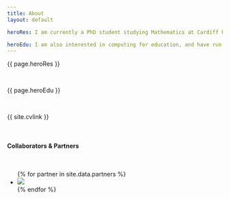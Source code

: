 ```yaml
---
title: About
layout: default

heroRes: I am currently a PhD student studying Mathematics at Cardiff University, working alongside my supervisor <a href="https://www.cardiff.ac.uk/people/view/98638-davies-chris" target="_blank">Dr. Chris Davies</a>. My research is based primarily in fluid dynamics and in particular hydrodynamic stability theory. I am interested in laminar flow control techniques and have looked at oscillatory flows over rotating disks and flat plates. To find out more, visit my <a href="/research">research</a> pages or <a href="/contact">get in touch</a>!

heroEdu: I am also interested in computing for education, and have run several workshops and classes using Raspberry Pi computers, BBC MicroBit and Arduinos. I am a Raspberry Pi Certified Educator and am very interested in new and innovative ways to deliver computing to school students. If you would like to find out more, visit my <a href="/teaching">teaching</a> pages or <a href="/contact">get in touch</a>!
---
```


<p>{{ page.heroRes }}</p>

<p><br></p>

<p>{{ page.heroEdu }}</p>

<p><br></p>

<p>{{ site.cvlink }}</p>

<br/>

<h4>Collaborators &amp; Partners</h4>
<br/>
<ul>
  {% for partner in site.data.partners %}
    <li style="{{ partner.style }}"><a href="{{ partner.url }}" target="_blank"><img src="{{ partner.image }}"/></a></li>
  {% endfor %}
</ul>

